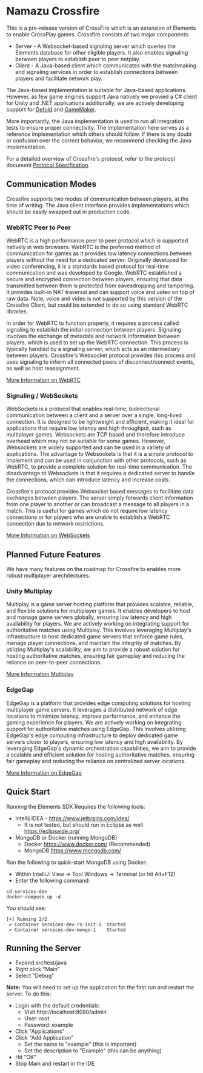 # Namazu Crossfire

This is a pre-release version of CrossFire which is an extension of Elements
to enable CrossPlay games. Crossfire consists of two major components:

* Server - A Websocket-based signaling server which queries the Elements database for other eligible players. It also enables signaling between players to establish peer to peer netplay.
* Client - A Java-based client which communicates with the matchmaking and signaling services in order to establish connections between players and facilitate network play.

The Java-based implementation is suitable for Java-based applications. However, as few 
game engines support Java natively we provied a C# client for Unity and .NET applications
additionally, we are actively developing support for [Defold](https://defold.com/) and [GameMaker](https://gamemaker.io/).

More importantly, the Java implementation is used to run all integration tests to ensure proper connectivity. The implementation here serves as a reference implementation which others should follow. If there is any doubt or confusion over the correct behavior, we recommend checking the Java implementation.

For a detailed overview of Crossfire's protocol, refer to the protocol document [Protocol Specification](PROTOCOL.md).

## Communication Modes

Crossfire supports two modes of communication between players, at the time of writing. The Java client interface provides implementations which should be easily swapped out in production code.

### WebRTC Peer to Peer

WebRTC is a high performance peer to peer protocol which is supported natively in web browsers. WebRTC is the preferred method of communication for games as it provides low latency connections between players without the need for a dedicated server. Originally developed for video conferencing, it is a standards based protocol for real-time communication and was developed by Google. WebRTC established a secure and encrypted connection between players, ensuring that data transmitted between them is protected from eavesdropping and tampering. It provides built-in NAT traversal and can support voice and video on top of raw data. Note, voice and video is not supported by this version of the Crossfire Client, but could be extended to do so using standard WebRTC libraries.

In order for WebRTC to function properly, it requires a process called signaling to establish the initial connection between players. Signaling involves the exchange of metadata and network information between players, which is used to set up the WebRTC connection. This process is typically handled by a signaling server, which acts as an intermediary between players. Crossfire's Websocket protocol provides this process and uses signaling to inform all connected peers of disconnect/connect events, as well as host reassignment.

[More Information on WebRTC](https://webrtc.org/)

### Signaling / WebSockets

WebSockets is a protocol that enables real-time, bidirectional communication between a client and a server over a single, long-lived connection. It is designed to be lightweight and efficient, making it ideal for applications that require low latency and high throughput, such as multiplayer games. Websockets are TCP based and therefore introduce overhead which may not be suitable for some games. However, Websockets are widely supported and can be used in a variety of applications. The advantage to Websockets is that it is a simple protocol to implement and can be used in conjunction with other protocols, such as WebRTC, to provide a complete solution for real-time communication. The disadvantage to Websockets is that it requires a dedicated server to handle the connections, which can introduce latency and increase costs.

Crossfire's protocol provides Websocket based messages to facilitate data exchanges between players. The server simply forwards client information from one player to another or can broadcast a message to all players in a match. This is useful for games which do not require low latency connections or for players who are unable to establish a WebRTC connection due to network restrictions.

[More Information on WebSockets](https://developer.mozilla.org/en-US/docs/Web/API/WebSockets_API)

## Planned Future Features

We have many features on the roadmap for Crossfire to enables more robust multiplayer arechitectures.

### Unity Multiplay

Multiplay is a game server hosting platform that provides scalable, reliable, and flexible solutions for multiplayer games. It enables developers to host and manage game servers globally, ensuring low latency and high availability for players. We are actively working on integrating support for authoritative matches using Multiplay. This involves leveraging Multiplay's infrastructure to host dedicated game servers that enforce game rules, manage player connections, and maintain the integrity of matches. By utilizing Multiplay's scalability, we aim to provide a robust solution for hosting authoritative matches, ensuring fair gameplay and reducing the reliance on peer-to-peer connections.

[More Information Multiplay](https://www.unity.com/products/multiplay)

### EdgeGap

EdgeGap is a platform that provides edge computing solutions for hosting multiplayer game servers. It leverages a distributed network of edge locations to minimize latency, improve performance, and enhance the gaming experience for players. We are actively working on integrating support for authoritative matches using EdgeGap. This involves utilizing EdgeGap's edge computing infrastructure to deploy dedicated game servers closer to players, ensuring low latency and high availability. By leveraging EdgeGap's dynamic orchestration capabilities, we aim to provide a scalable and efficient solution for hosting authoritative matches, ensuring fair gameplay and reducing the reliance on centralized server locations.

[More Information on EdgeGap](https://edgegap.com/)

## Quick Start

Running the Elements SDK Requires the following tools:

* Intellij IDEA - https://www.jetbrains.com/idea/
  * It is not tested, but should run in Eclipse as well https://eclipseide.org/
* MongoDB or Docker (running MongoDB)
  * Docker https://www.docker.com/ (Recommended)
  * MongoDB https://www.mongodb.com/

Run the following to quick-start MongoDB using Docker:

* Within IntelliJ: View -> Tool Windows -> Terminal (or hit Alt+F12)
* Enter the following command:
```aiignore
cd services-dev
docker-compose up -d
```
You should see:
```aiignore
[+] Running 2/2
 ✔ Container services-dev-rs-init-1  Started                                   
 ✔ Container services-dev-mongo-1    Started  
```

## Running the Server

* Expand src/test/java
* Right click "Main"
* Select "Debug"

**Note:** You will need to set up the application for the first run and restart
the server. To do this:

* Login with the default credentials:
  * Visit http://localhost:8080/admin
  * User: root
  * Password: example
* Click "Applications"
* Click "Add Application"
  * Set the name to "example" (this is important)
  * Set the description to "Example" (this can be anything)
* Hit "OK"
* Stop Main and restart in the IDE

